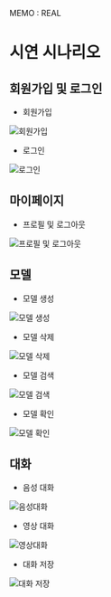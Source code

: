 MEMO : REAL

<h1>시연 시나리오</h1>

<h2>회원가입 및 로그인</h2>

- 회원가입

![회원가입](../assets/images/1_signin.gif)

- 로그인

![로그인](../assets/images/2_login.gif)

<h2>마이페이지</h2>

- 프로필 및 로그아웃

![프로필 및 로그아웃](../assets/images/3_profile,logout.gif)

<h2>모델</h2>

- 모델 생성

![모델 생성](../assets/images/4_makemodel.gif)

- 모델 삭제

![모델 삭제](../assets/images/5_deletemodel.gif)

- 모델 검색

![모델 검색](../assets/images/6_searchmodel.gif)

- 모델 확인

![모델 확인](../assets/images/7_checkmodel.gif)

<h2>대화</h2>

- 음성 대화

![음성대화](../assets/images/8_voiceconversation.gif)

- 영상 대화

![영상대화](../assets/images/9_videoconversation.gif)

- 대화 저장

![대화 저장](../assets/images/10_end_save_conversation.gif)
